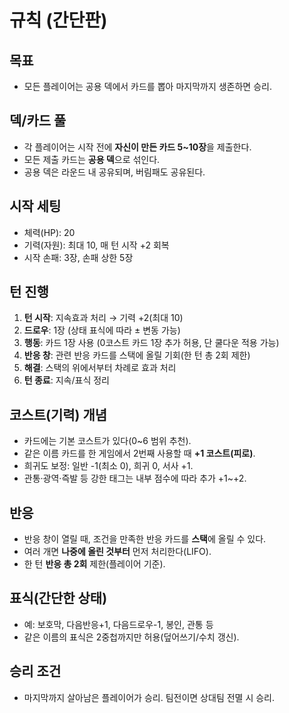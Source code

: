 # 규칙 (간단판)

## 목표
- 모든 플레이어는 공용 덱에서 카드를 뽑아 마지막까지 생존하면 승리.

## 덱/카드 풀
- 각 플레이어는 시작 전에 **자신이 만든 카드 5~10장**을 제출한다.
- 모든 제출 카드는 **공용 덱**으로 섞인다.
- 공용 덱은 라운드 내 공유되며, 버림패도 공유된다.

## 시작 세팅
- 체력(HP): 20
- 기력(자원): 최대 10, 매 턴 시작 +2 회복
- 시작 손패: 3장, 손패 상한 5장

## 턴 진행
1. **턴 시작**: 지속효과 처리 → 기력 +2(최대 10)
2. **드로우**: 1장 (상태 표식에 따라 ± 변동 가능)
3. **행동**: 카드 1장 사용 (0코스트 카드 1장 추가 허용, 단 쿨다운 적용 가능)
4. **반응 창**: 관련 반응 카드를 스택에 올릴 기회(한 턴 총 2회 제한)
5. **해결**: 스택의 위에서부터 차례로 효과 처리
6. **턴 종료**: 지속/표식 정리

## 코스트(기력) 개념
- 카드에는 기본 코스트가 있다(0~6 범위 추천).
- 같은 이름 카드를 한 게임에서 2번째 사용할 때 **+1 코스트(피로)**.
- 희귀도 보정: 일반 -1(최소 0), 희귀 0, 서사 +1.
- 관통·광역·즉발 등 강한 태그는 내부 점수에 따라 추가 +1~+2.

## 반응
- 반응 창이 열릴 때, 조건을 만족한 반응 카드를 **스택**에 올릴 수 있다.
- 여러 개면 **나중에 올린 것부터** 먼저 처리한다(LIFO).
- 한 턴 **반응 총 2회** 제한(플레이어 기준).

## 표식(간단한 상태)
- 예: 보호막, 다음반응+1, 다음드로우-1, 봉인, 관통 등
- 같은 이름의 표식은 2중첩까지만 허용(덮어쓰기/수치 갱신).

## 승리 조건
- 마지막까지 살아남은 플레이어가 승리. 팀전이면 상대팀 전멸 시 승리.
